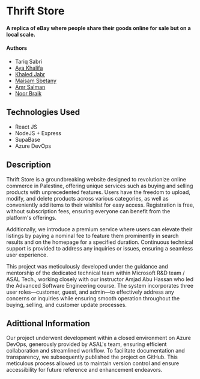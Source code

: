 # Thrift Store

#### A replica of eBay where people share their goods online for sale but on a local scale. 

#### Authors
* Tariq Sabri
* [Aya Khalifa](https://github.com/AyaKhalifa7)
* [Khaled Jabr](https://github.com/Khalid-J02)
* [Maisam Sbetany](https://github.com/misam-kamal)
* [Amr Salman](https://github.com/amrsalman)
* [Noor Braik](https://github.com/noor848)

## Technologies Used

* React JS
* NodeJS + Express
* SupaBase
* Azure DevOps

## Description


Thrift Store is a groundbreaking website designed to revolutionize online commerce in Palestine, offering unique services such as buying and selling products with unprecedented features. Users have the freedom to upload, modify, and delete products across various categories, as well as conveniently add items to their wishlist for easy access. Registration is free, without subscription fees, ensuring everyone can benefit from the platform's offerings.

Additionally, we introduce a premium service where users can elevate their listings by paying a nominal fee to feature them prominently in search results and on the homepage for a specified duration. Continuous technical support is provided to address any inquiries or issues, ensuring a seamless user experience.

This project was meticulously developed under the guidance and mentorship of the dedicated technical team within Microsoft R&D team / ASAL Tech., working closely with our instructor Amjad Abu Hassan who led the Advanced Software Engineering course. The system incorporates three user roles—customer, guest, and admin—to effectively address any concerns or inquiries while ensuring smooth operation throughout the buying, selling, and customer update processes.

## Adittional Information

Our project underwent development within a closed environment on Azure DevOps, generously provided by ASAL's team, ensuring efficient collaboration and streamlined workflow. To facilitate documentation and transparency, we subsequently published the project on GitHub. This meticulous process allowed us to maintain version control and ensure accessibility for future reference and enhancement endeavors.
